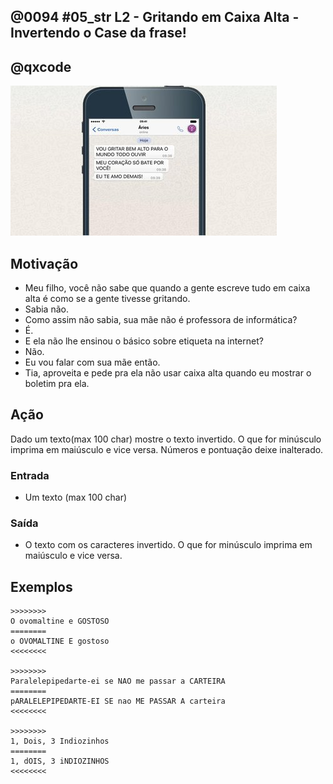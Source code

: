 ## @0094 #05_str L2 - Gritando em Caixa Alta - Invertendo o Case da frase!
## @qxcode

![](capa.jpg)

## Motivação

*   Meu filho, você não sabe que quando a gente escreve tudo em caixa alta é como se a gente tivesse gritando.
*   Sabia não.
*   Como assim não sabia, sua mãe não é professora de informática?
*   É.
*   E ela não lhe ensinou o básico sobre etiqueta na internet?
*   Não.
*   Eu vou falar com sua mãe então.
*   Tia, aproveita e pede pra ela não usar caixa alta quando eu mostrar o boletim pra ela.

## Ação

Dado um texto(max 100 char) mostre o texto invertido. O que for minúsculo imprima em maiúsculo e vice versa. Números e pontuação deixe inalterado.

### Entrada

*   Um texto (max 100 char)

### Saída

*   O texto com os caracteres invertido. O que for minúsculo imprima em maiúsculo e vice versa.

## Exemplos

```
>>>>>>>>
O ovomaltine e GOSTOSO
========
o OVOMALTINE E gostoso
<<<<<<<<

>>>>>>>>
Paralelepipedarte-ei se NAO me passar a CARTEIRA
========
pARALELEPIPEDARTE-EI SE nao ME PASSAR A carteira
<<<<<<<<

>>>>>>>>
1, Dois, 3 Indiozinhos
========
1, dOIS, 3 iNDIOZINHOS
<<<<<<<<
```

#
